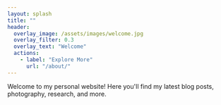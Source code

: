 ```yaml
---
layout: splash
title: ""
header:
  overlay_image: /assets/images/welcome.jpg
  overlay_filter: 0.3
  overlay_text: "Welcome"
  actions:
    - label: "Explore More"
      url: "/about/"
---
```


Welcome to my personal website! Here you'll find my latest blog posts, photography, research, and more.
